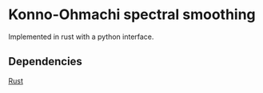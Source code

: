 Konno-Ohmachi spectral smoothing
================================

Implemented in rust with a python interface.

## Dependencies

 [Rust](https://www.rust-lang.org/tools/install)
